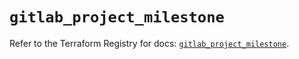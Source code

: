 # `gitlab_project_milestone`

Refer to the Terraform Registry for docs: [`gitlab_project_milestone`](https://registry.terraform.io/providers/gitlabhq/gitlab/17.3.0/docs/resources/project_milestone).
